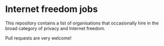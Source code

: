 Internet freedom jobs
=====================

This repository contains a list of organisations that occasionally hire in the
broad category of privacy and Internet freedom.

Pull requests are very welcome!
